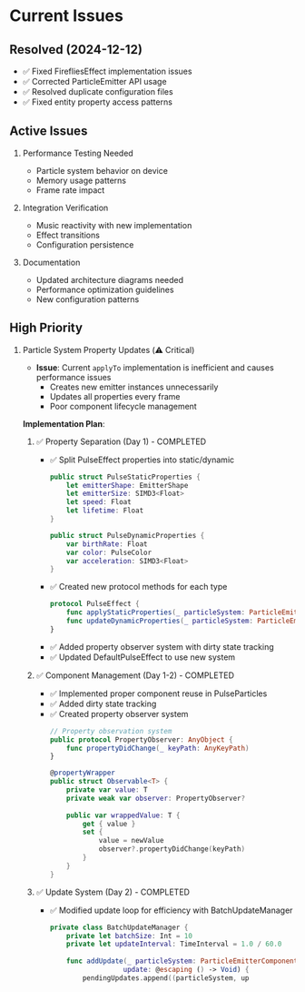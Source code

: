 # Current Issues

## Resolved (2024-12-12)
- ✅ Fixed FirefliesEffect implementation issues
- ✅ Corrected ParticleEmitter API usage
- ✅ Resolved duplicate configuration files
- ✅ Fixed entity property access patterns

## Active Issues
1. Performance Testing Needed
   - Particle system behavior on device
   - Memory usage patterns
   - Frame rate impact

2. Integration Verification
   - Music reactivity with new implementation
   - Effect transitions
   - Configuration persistence

3. Documentation
   - Updated architecture diagrams needed
   - Performance optimization guidelines
   - New configuration patterns

## High Priority
1. Particle System Property Updates (⚠️ Critical)
   - **Issue**: Current `applyTo` implementation is inefficient and causes performance issues
     - Creates new emitter instances unnecessarily
     - Updates all properties every frame
     - Poor component lifecycle management
   
   **Implementation Plan**:
   1. ✅ Property Separation (Day 1) - COMPLETED
      - ✅ Split PulseEffect properties into static/dynamic
        ```swift
        public struct PulseStaticProperties {
            let emitterShape: EmitterShape
            let emitterSize: SIMD3<Float>
            let speed: Float
            let lifetime: Float
        }

        public struct PulseDynamicProperties {
            var birthRate: Float
            var color: PulseColor
            var acceleration: SIMD3<Float>
        }
        ```
      - ✅ Created new protocol methods for each type
        ```swift
        protocol PulseEffect {
            func applyStaticProperties(_ particleSystem: ParticleEmitterComponent)
            func updateDynamicProperties(_ particleSystem: ParticleEmitterComponent, deltaTime: Float)
        }
        ```
      - ✅ Added property observer system with dirty state tracking
      - ✅ Updated DefaultPulseEffect to use new system

   2. ✅ Component Management (Day 1-2) - COMPLETED
      - ✅ Implemented proper component reuse in PulseParticles
      - ✅ Added dirty state tracking
      - ✅ Created property observer system
        ```swift
        // Property observation system
        public protocol PropertyObserver: AnyObject {
            func propertyDidChange(_ keyPath: AnyKeyPath)
        }
        
        @propertyWrapper
        public struct Observable<T> {
            private var value: T
            private weak var observer: PropertyObserver?
            
            public var wrappedValue: T {
                get { value }
                set {
                    value = newValue
                    observer?.propertyDidChange(keyPath)
                }
            }
        }
        ```

   3. ✅ Update System (Day 2) - COMPLETED
      - ✅ Modified update loop for efficiency with BatchUpdateManager
        ```swift
        private class BatchUpdateManager {
            private let batchSize: Int = 10
            private let updateInterval: TimeInterval = 1.0 / 60.0
            
            func addUpdate(_ particleSystem: ParticleEmitterComponent, 
                          update: @escaping () -> Void) {
                pendingUpdates.append((particleSystem, up